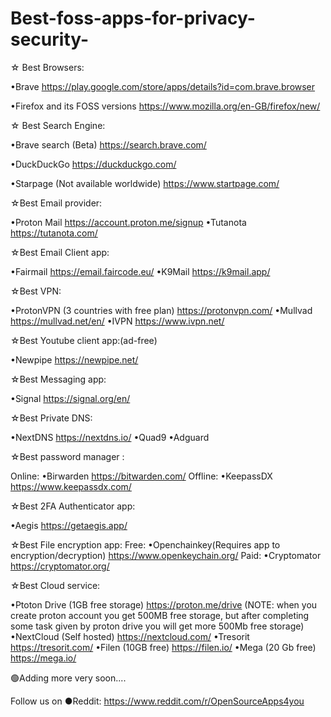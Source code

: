 # Best-foss-apps-for-privacy-security-
☆ Best Browsers:

•Brave https://play.google.com/store/apps/details?id=com.brave.browser
                  
•Firefox and its FOSS versions https://www.mozilla.org/en-GB/firefox/new/

☆ Best Search Engine:

•Brave search (Beta)
https://search.brave.com/

•DuckDuckGo
https://duckduckgo.com/

•Starpage (Not available worldwide)
https://www.startpage.com/



☆Best Email provider:

•Proton Mail  https://account.proton.me/signup
•Tutanota  https://tutanota.com/



☆Best Email Client app:

•Fairmail  https://email.faircode.eu/
•K9Mail  https://k9mail.app/



☆Best VPN:

•ProtonVPN (3 countries with free plan)  https://protonvpn.com/
•Mullvad  https://mullvad.net/en/
•IVPN  https://www.ivpn.net/



☆Best Youtube client app:(ad-free)

•Newpipe  https://newpipe.net/



☆Best Messaging app:

•Signal  https://signal.org/en/



☆Best Private DNS:

•NextDNS https://nextdns.io/
•Quad9
•Adguard


☆Best password manager :

Online:
•Birwarden  https://bitwarden.com/
Offline:
•KeepassDX  https://www.keepassdx.com/


☆Best 2FA Authenticator app:

•Aegis  https://getaegis.app/


☆Best File encryption app:
Free:
•Openchainkey(Requires app to encryption/decryption) https://www.openkeychain.org/
Paid:
•Cryptomator https://cryptomator.org/




☆Best Cloud service:

•Ptoton Drive (1GB free storage)  https://proton.me/drive
(NOTE: when you create proton account you get 500MB free storage, but after completing some task given by proton drive you will get more 500Mb free storage)
•NextCloud (Self hosted)  https://nextcloud.com/
•Tresorit  https://tresorit.com/
•Filen (10GB free) https://filen.io/
•Mega (20 Gb free) https://mega.io/




🟢Adding more very soon....

Follow us on 
●Reddit: https://www.reddit.com/r/OpenSourceApps4you
